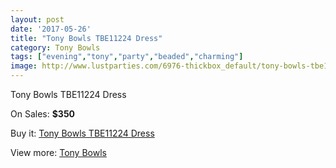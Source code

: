 ```yaml
---
layout: post
date: '2017-05-26'
title: "Tony Bowls TBE11224 Dress"
category: Tony Bowls
tags: ["evening","tony","party","beaded","charming"]
image: http://www.lustparties.com/6976-thickbox_default/tony-bowls-tbe11224-dress.jpg
---
```

Tony Bowls TBE11224 Dress

On Sales: **$350**
<a href="https://www.lustparties.com/en/tony-bowls/2393-tony-bowls-tbe11224-dress.html"><amp-img layout="responsive" width="600" height="600" src="//www.lustparties.com/6976-thickbox_default/tony-bowls-tbe11224-dress.jpg" alt="Tony Bowls TBE11224 Dress 0" /></a>
<a href="https://www.lustparties.com/en/tony-bowls/2393-tony-bowls-tbe11224-dress.html"><amp-img layout="responsive" width="600" height="600" src="//www.lustparties.com/6978-thickbox_default/tony-bowls-tbe11224-dress.jpg" alt="Tony Bowls TBE11224 Dress 1" /></a>
<a href="https://www.lustparties.com/en/tony-bowls/2393-tony-bowls-tbe11224-dress.html"><amp-img layout="responsive" width="600" height="600" src="//www.lustparties.com/6977-thickbox_default/tony-bowls-tbe11224-dress.jpg" alt="Tony Bowls TBE11224 Dress 2" /></a>

Buy it: [Tony Bowls TBE11224 Dress](https://www.lustparties.com/en/tony-bowls/2393-tony-bowls-tbe11224-dress.html "Tony Bowls TBE11224 Dress")

View more: [Tony Bowls](https://www.lustparties.com/en/5-tony-bowls "Tony Bowls")